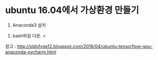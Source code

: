 # ubuntu 16.04에서 가상환경 만들기
1. Anaconda3 설치 <br>
1) bash파일 다운. <

참고 : http://sldofvge12.blogspot.com/2018/04/ubuntu-tensorflow-gpu-anaconda-pycharm.html

